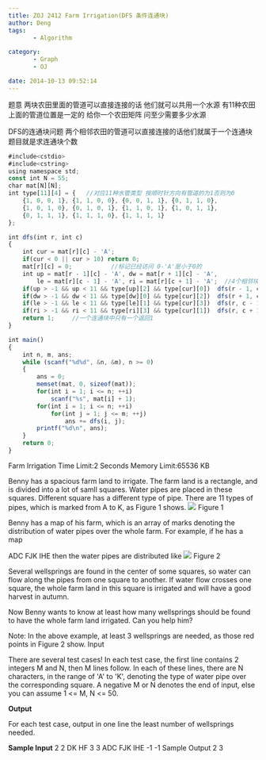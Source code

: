 ```yaml
---
title: ZOJ 2412 Farm Irrigation(DFS 条件连通块)
author: Deng
tags: 
       - Algorithm

category: 
       - Graph
       - OJ

date: 2014-10-13 09:52:14
---
```

题意 两块农田里面的管道可以直接连接的话 他们就可以共用一个水源 有11种农田 上面的管道位置是一定的 给你一个农田矩阵 问至少需要多少水源

DFS的连通块问题 两个相邻农田的管道可以直接连接的话他们就属于一个连通块 题目就是求连通块个数

```js 
#include<cstdio>
#include<cstring>
using namespace std;
const int N = 55;
char mat[N][N];
int type[11][4] = {   //对应11种水管类型 按顺时针方向有管道的为1否则为0
    {1, 0, 0, 1}, {1, 1, 0, 0}, {0, 0, 1, 1}, {0, 1, 1, 0},
    {1, 0, 1, 0}, {0, 1, 0, 1}, {1, 1, 0, 1}, {1, 0, 1, 1},
    {0, 1, 1, 1}, {1, 1, 1, 0}, {1, 1, 1, 1}
};

int dfs(int r, int c)
{
    int cur = mat[r][c] - 'A';
    if(cur < 0 || cur > 10) return 0;
    mat[r][c] = 0;           //标记已经访问 0-'A'是小于0的
    int up = mat[r - 1][c] - 'A', dw = mat[r + 1][c] - 'A',
        le = mat[r][c - 1] - 'A', ri = mat[r][c + 1] - 'A';  //4个相邻块的管道类型
    if(up > -1 && up < 11 && type[up][2] && type[cur][0])  dfs(r - 1, c);
    if(dw > -1 && dw < 11 && type[dw][0] && type[cur][2])  dfs(r + 1, c);
    if(le > -1 && le < 11 && type[le][1] && type[cur][3])  dfs(r, c - 1);
    if(ri > -1 && ri < 11 && type[ri][3] && type[cur][1])  dfs(r, c + 1);
    return 1;     //一个连通块中只有一个返回1
}

int main()
{
    int n, m, ans;
    while (scanf("%d%d", &n, &m), n >= 0)
    {
        ans = 0;
        memset(mat, 0, sizeof(mat));
        for(int i = 1; i <= n; ++i)
            scanf("%s", mat[i] + 1);
        for(int i = 1; i <= n; ++i)
            for(int j = 1; j <= m; ++j)
                ans += dfs(i, j);
        printf("%d\n", ans);
    }
    return 0;
}
```

Farm Irrigation    Time Limit:2 Seconds Memory Limit:65536 KB

Benny has a spacious farm land to irrigate. The farm land is a rectangle, and is divided into a lot of samll squares. Water pipes are placed in these squares. Different square has a different type of pipe. There are 11 types of pipes, which is marked from A to K, as Figure 1 shows.
![](../images/cn-onlinejudge-showImage.do-name=0000%2F2412%2F1.gif.png)
Figure 1

Benny has a map of his farm, which is an array of marks denoting the distribution of water pipes over the whole farm. For example, if he has a map

ADC FJK IHE then the water pipes are distributed like  ![](../images/cn-onlinejudge-showImage.do-name=0000%2F2412%2F2.gif.png)
Figure 2

Several wellsprings are found in the center of some squares, so water can flow along the pipes from one square to another. If water flow crosses one square, the whole farm land in this square is irrigated and will have a good harvest in autumn.

Now Benny wants to know at least how many wellsprings should be found to have the whole farm land irrigated. Can you help him?

Note: In the above example, at least 3 wellsprings are needed, as those red points in Figure 2 show.
Input

There are several test cases! In each test case, the first line contains 2 integers M and N, then M lines follow. In each of these lines, there are N characters, in the range of 'A' to 'K', denoting the type of water pipe over the corresponding square. A negative M or N denotes the end of input, else you can assume 1 <= M, N <= 50.

**Output**

For each test case, output in one line the least number of wellsprings needed.

**Sample Input**
2 2 DK HF 3 3 ADC FJK IHE -1 -1 Sample Output 2 3